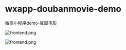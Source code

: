 # wxapp-doubanmovie-demo
微信小程序demo-豆瓣电影

![frontend.png](http://github.com/tonylua/wxapp-doubanmovie-demo/raw/master/p1.png "微生活前端项目")

![frontend.png](http://github.com/tonylua/wxapp-doubanmovie-demo/raw/master/p2.png "微生活前端项目")
